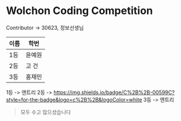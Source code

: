# Wolchon Coding Competition
Contributor -> 30623, 정보선생님

|이름|학번|
|------|---|
|1등|윤예원| 
|2등|고 건| 
|3등|홍재민|

1등 -> 엔트리
2등 -> https://img.shields.io/badge/C%2B%2B-00599C?style=for-the-badge&logo=c%2B%2B&logoColor=white
3등 -> 엔트리

> 모두 수고 많으셨습니다
